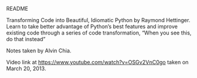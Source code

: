 README

Transforming Code into Beautiful, Idiomatic Python by Raymond Hettinger.
Learn to take better advantage of Python’s best features and improve existing
code through a series of code transformation, “When you see this, do that
instead”

Notes taken by Alvin Chia. 

Video link at https://www.youtube.com/watch?v=OSGv2VnC0go taken on March 20,
2013.

